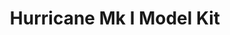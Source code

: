 ---
layout: product
title: "Hurricane Mk I Model Kit"
price: "1900" 
desc: "Plastična maketa"
img_path: "/assets/img/AH70020.webp"
brand: "Arma Hobby"
available: true
special_offer: false
new: false
soon: false
cat: "010000"
subcat: "014200"
subsubcat: "00"
sifra: "AH70020"
popular: false
---